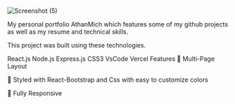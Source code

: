 
![Screenshot (5)](https://user-images.githubusercontent.com/127024591/222960882-666157c1-7c9b-45b9-846e-8c9b941c66d2.png)

My personal portfolio AthanMich which features some of my github projects as well as my resume and technical skills.

This project was built using these technologies.

React.js
Node.js
Express.js
CSS3
VsCode
Vercel
Features
📖 Multi-Page Layout

🎨 Styled with React-Bootstrap and Css with easy to customize colors

📱 Fully Responsive
